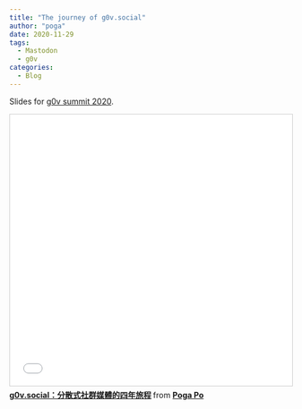 ```yaml
---
title: "The journey of g0v.social"
author: "poga"
date: 2020-11-29
tags:
  - Mastodon
  - g0v
categories:
  - Blog
---
```


Slides for [g0v summit 2020](https://summit.g0v.tw/2020/).

<!--more-->

<iframe src="//www.slideshare.net/slideshow/embed_code/key/fEs9w4VnCpIsDr" width="595" height="485" frameborder="0" marginwidth="0" marginheight="0" scrolling="no" style="border:1px solid #CCC; border-width:1px; margin-bottom:5px; max-width: 100%;" allowfullscreen> </iframe> <div style="margin-bottom:5px"> <strong> <a href="//www.slideshare.net/poga/g0vsocial" title="g0v.social：分散式社群媒體的四年旅程" target="_blank">g0v.social：分散式社群媒體的四年旅程</a> </strong> from <strong><a href="https://www.slideshare.net/poga" target="_blank">Poga Po</a></strong> </div>
